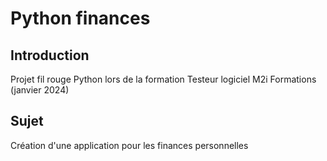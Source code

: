 # Python finances

## Introduction

Projet fil rouge Python lors de la formation Testeur logiciel M2i Formations (janvier 2024)

## Sujet

Création d'une application pour les finances personnelles

## 
